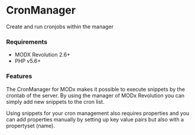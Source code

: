 # CronManager

Create and run cronjobs within the manager

### Requirements

* MODX Revolution 2.6+
* PHP v5.6+

### Features

The CronManager for MODx makes it possible to execute snippets by the crontab
of the server. By using the manager of MODx Revolution you can simply add new
snippets to the cron list.

Using snippets for your cron management also requires properties and you can add
properties manually by setting up key value pairs but also with a propertyset
(name).
